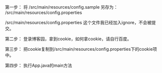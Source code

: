 第一步：
将
/src/main/resources/config.sample
另存为：
/src/main/resources/config.properties

/src/main/resources/config.properties 这个文件我已经加入ignore，不会被提交。

第二步：
登录博客园，拿到cookie，如何拿cookie，请自行百度。

第三步：
把cookie复制到/src/main/resources/config.properties下的cookie项中。

第四步：
执行App.java的main方法